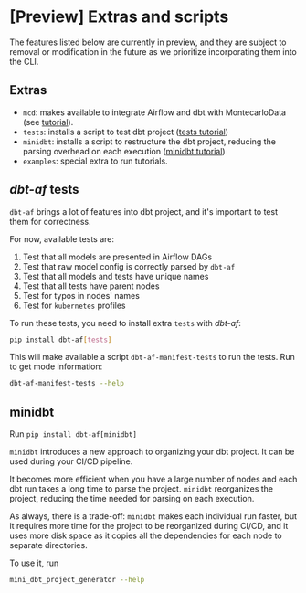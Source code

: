 # \[Preview\] Extras and scripts

The features listed below are currently in preview, and they are subject to removal or modification in the future as we
prioritize incorporating them into the CLI.

## Extras

- `mcd`: makes available to integrate Airflow and dbt with MontecarloData (see [tutorial](integration_with_other_tools.md)).
- `tests`: installs a script to test dbt project ([tests tutorial](#_dbt-af_-tests))
- `minidbt`: installs a script to restructure the dbt project, reducing the parsing overhead on each
  execution ([minidbt tutorial](#minidbt))
- `examples`: special extra to run tutorials.

## _dbt-af_ tests

`dbt-af` brings a lot of features into dbt project, and it's important to test them for correctness.

For now, available tests are:

1. Test that all models are presented in Airflow DAGs
2. Test that raw model config is correctly parsed by `dbt-af`
3. Test that all models and tests have unique names
4. Test that all tests have parent nodes
5. Test for typos in nodes' names
6. Test for `kubernetes` profiles

To run these tests, you need to install extra `tests` with _dbt-af_:

```bash
pip install dbt-af[tests]
```

This will make available a script `dbt-af-manifest-tests` to run the tests. Run to get mode information:

```bash
dbt-af-manifest-tests --help
```

## minidbt
Run `pip install dbt-af[minidbt]`

`minidbt` introduces a new approach to organizing your dbt project. It can be used during your CI/CD pipeline. 

It becomes more efficient when you have a large number of nodes and each dbt run takes a long time to parse the project. 
`minidbt` reorganizes the project, reducing the time needed for parsing on each execution. 

As always, there is a trade-off: `minidbt` makes each individual run faster, 
but it requires more time for the project to be reorganized during CI/CD, 
and it uses more disk space as it copies all the dependencies for each node to separate directories.

To use it, run 
```bash
mini_dbt_project_generator --help
```
